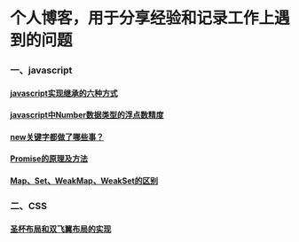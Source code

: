 # 个人博客，用于分享经验和记录工作上遇到的问题

### 一、javascript
#### [javascript实现继承的六种方式](https://github.com/daytoywhy/cxx-blog/issues/1)
#### [javascript中Number数据类型的浮点数精度](https://github.com/daytoywhy/cxx-blog/issues/2)
#### [new关键字都做了哪些事？](https://github.com/daytoywhy/cxx-blog/issues/3)
#### [Promise的原理及方法](https://github.com/daytoywhy/cxx-blog/issues/4)
#### [Map、Set、WeakMap、WeakSet的区别](https://github.com/daytoywhy/cxx-blog/issues/5)


### 二、CSS
#### [圣杯布局和双飞翼布局的实现](https://github.com/daytoywhy/cxx-blog/issues/5)
